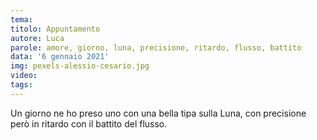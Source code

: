```yaml
---
tema:
titolo: Appuntamento
autore: Luca
parole: amore, giorno, luna, precisione, ritardo, flusso, battito
data: '6 gennaio 2021'
img: pexels-alessio-cesario.jpg
video: 
tags: 
---
```

Un giorno ne ho preso uno con una bella tipa sulla Luna, con precisione però in ritardo con il battito del flusso.
